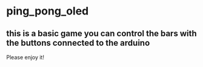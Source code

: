 # ping_pong_oled
## this is a basic game you can control the bars with the buttons connected to the arduino
Please enjoy it! 
